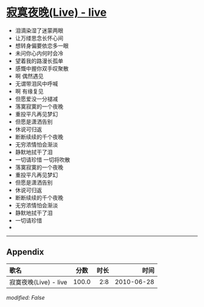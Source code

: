 # [寂寞夜晚(Live) - live](https://music.163.com/song?id=64447)

* 泪滴染湿了迷蒙两眼
* 让万缕思念长怀心间
* 想转身偏要依恋多一眼
* 未问你心内何时会冷
* 望着我的路漫长孤单
* 感慨中握你双手叹聚散
* 啊 偶然遇见
* 无谓带泪风中呼喊
* 啊 有缘复见
* 但愿爱没一分褪减
* 落寞寂寞的一个夜晚
* 重投平凡再见梦幻
* 但愿是潇洒告别
* 休说可归返
* 断断续续的千个夜晚
* 无穷浓情怕会渐淡
* 静默地拭干了泪
* 一切请珍惜 一切将吹散
* 落寞寂寞的一个夜晚
* 重投平凡再见梦幻
* 但愿是潇洒告别
* 休说可归返
* 断断续续的千个夜晚
* 无穷浓情怕会渐淡
* 静默地拭干了泪
* 一切请珍惜
* 


---

## Appendix

|歌名|分数|时长|时间|
|:---|:---:|---:|---:|
|寂寞夜晚(Live) - live|100.0|2:8|2010-06-28

*modified: False*